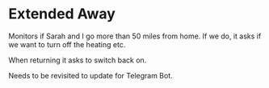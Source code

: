 # Extended Away

Monitors if Sarah and I go more than 50 miles from home.
If we do, it asks if we want to turn off the heating etc.

When returning it asks to switch back on.

Needs to be revisited to update for Telegram Bot.
